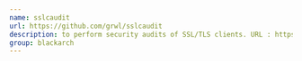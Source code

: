 ```yaml
---
name: sslcaudit
url: https://github.com/grwl/sslcaudit
description: to perform security audits of SSL/TLS clients. URL : https://github.com/grwl/sslcaudit Groups : blackarch blackarch-scanner blackarch-crypto
group: blackarch
---
```

